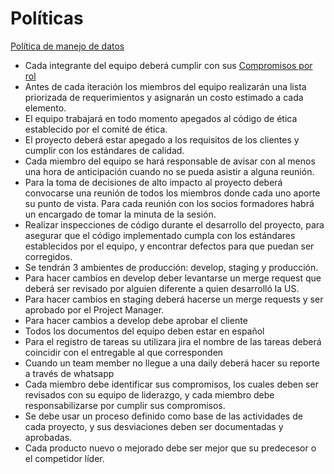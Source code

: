 # Políticas

[Política de manejo de datos](Poli%CC%81ticas%20c5ab414b7bae448cbccf625606770b87/Poli%CC%81tica%20de%20manejo%20de%20datos%20db423eb941ef43f3bdbd009dd86e950b.md)

- Cada integrante del equipo deberá cumplir con sus [Compromisos por rol](https://docs.google.com/document/d/1hGvm3_uUbdyebcCDxmfA9uOIRt_BQnLNGP7VckWxmAc/edit?usp=sharing)
- Antes de cada iteración los miembros del equipo realizarán una lista priorizada de requerimientos y asignarán un costo estimado a cada elemento.
- El equipo trabajará en todo momento apegados al código de ética establecido por el comité de ética.
- El proyecto deberá estar apegado a los requisitos de los clientes y cumplir con los estándares de calidad.
- Cada miembro del equipo se hará responsable de avisar con al menos una hora de anticipación cuando no se pueda asistir a alguna reunión.
- Para la toma de decisiones de alto impacto al proyecto deberá convocarse una reunión de todos los miembros donde cada uno aporte su punto de vista. Para cada reunión con los socios formadores habrá un encargado de tomar la minuta de la sesión.
- Realizar inspecciones de código durante el desarrollo del proyecto, para asegurar que el código implementado cumpla con los estándares establecidos por el equipo, y encontrar defectos para que puedan ser corregidos.
- Se tendrán 3 ambientes de producción: develop, staging y producción.
- Para hacer cambios en develop deber levantarse un merge request que deberá ser revisado por alguien diferente a quien desarrolló la US.
- Para hacer cambios en staging deberá hacerse un merge requests y ser aprobado por el Project Manager.
- Para hacer cambios a develop debe aprobar el cliente
- Todos los documentos del equipo deben estar en español
- Para el registro de tareas su utilizara jira el nombre de las tareas deberá coincidir con el entregable al que corresponden
- Cuando un team member no llegue a una daily deberá hacer su reporte a través de whatsapp
- Cada miembro debe identificar sus compromisos, los cuales deben ser revisados con su equipo de liderazgo, y cada miembro debe responsabilizarse por cumplir sus compromisos.
- Se debe usar un proceso definido como base de las actividades de cada proyecto, y sus desviaciones deben ser documentadas y aprobadas.
- Cada producto nuevo o mejorado debe ser mejor que su predecesor o el competidor líder.